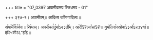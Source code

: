 +++
title = "07_0397 अपामीवामप स्त्रिधमप - 01"

+++
३९७-१। अपामीवम्॥ आदित्य उष्णिगादित्यः॥

अ꣤पा꣯मी꣥꣯वा꣯म꣤पा॥ स्रि꣡धाम्। अपसे꣯धत꣢दु꣡र्माऽ२३ती꣢म्। आ꣡दीऽ᳒२᳒त्या꣡साऽ᳒२ः᳒॥ युयो꣡꣯तना꣯नओवा꣢ऽ३ओ꣡ऽ२३४वा꣥॥ हा꣤ऽ५सोऽ६"हा꣥इ॥